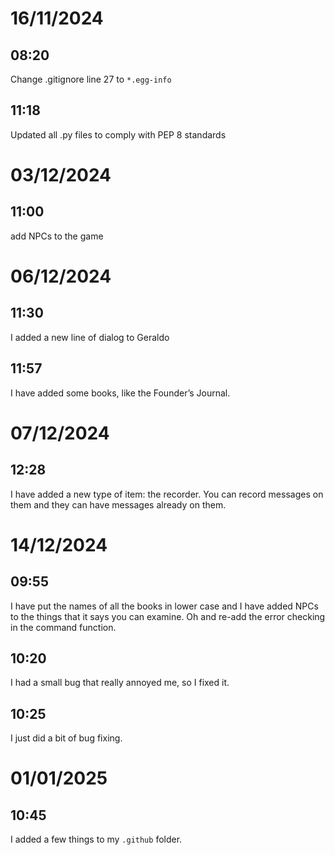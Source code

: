 # 16/11/2024

## 08:20

Change .gitignore line 27 to `*.egg-info`

## 11:18

Updated all .py files to comply with PEP 8 standards

# 03/12/2024

## 11:00

add NPCs to the game

# 06/12/2024

## 11:30

I added a new line of dialog to Geraldo

## 11:57

I have added some books, like the Founder’s Journal.

# 07/12/2024

## 12:28

I have added a new type of item: the recorder. You can record messages on them and they can have messages already on them.

# 14/12/2024

## 09:55

I have put the names of all the books in lower case and I have added NPCs to the things that it says you can examine. Oh and re-add the error checking in the command function.

## 10:20

I had a small bug that really annoyed me, so I fixed it.

## 10:25

I just did a bit of bug fixing.

# 01/01/2025

## 10:45

I added a few things to my `.github` folder.